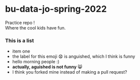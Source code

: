 # bu-data-jo-spring-2022
Practice repo ! <br>
Where the cool kids have fun.
### This is a list
* item one
* the label for this emoji 😧 is anguished, which I think is funny
* hello morning people :)
* **actually, aguished is not funny** 😸
* I think you forked mine instead of making a pull request?
